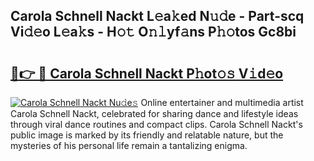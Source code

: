 ## Carola Schnell Nackt L𝚎a𝚔ed N𝚞𝚍e - Part-scq Vi𝚍𝚎o L𝚎a𝚔s - H𝚘𝚝 O𝚗𝚕yf𝚊ns P𝚑𝚘tos Gc8bi

# <h2><a href="http://kfbzqls.oniu.top/?m=Carola+Schnell+Nackt">🔗👉 🔴 Carola Schnell Nackt P𝚑ot𝚘𝚜 V𝚒d𝚎o</a></h2>

[![Carola Schnell Nackt Nu𝚍e𝚜](https://i.imgur.com/0qMVB7G.gif)](http://kfbzqls.oniu.top/?m=Carola+Schnell+Nackt)
Online entertainer and multimedia artist Carola Schnell Nackt, celebrated for sharing dance and lifestyle ideas through viral dance routines and compact clips. Carola Schnell Nackt's public image is marked by its friendly and relatable nature, but the mysteries of his personal life remain a tantalizing enigma.  
